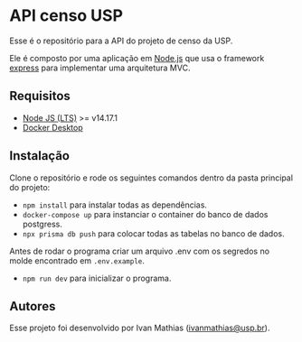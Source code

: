 # API censo USP

Esse é o repositório para a API do projeto de censo da USP.

Ele é composto por uma aplicação em [Node.js](https://nodejs.org/) que usa o framework [express](https://expressjs.com/pt-br/) para implementar uma arquitetura MVC.

## Requisitos

- [Node JS (LTS)](https://nodejs.org/en/download/) >= v14.17.1
- [Docker Desktop](https://www.docker.com/products/docker-desktop/)

## Instalação

Clone o repositório e rode os seguintes comandos dentro da pasta principal do projeto:
- `npm install` para instalar todas as dependências.
- `docker-compose up` para instanciar o container do banco de dados postgress.
- `npx prisma db push` para colocar todas as tabelas no banco de dados.

Antes de rodar o programa criar um arquivo .env com os segredos no molde encontrado em `.env.example`.

- `npm run dev` para inicializar o programa.

## Autores

Esse projeto foi desenvolvido por Ivan Mathias (ivanmathias@usp.br).
